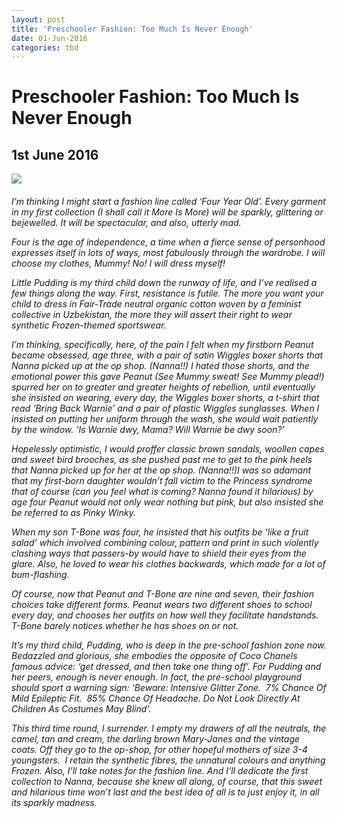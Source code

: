```yaml
---
layout: post
title: 'Preschooler Fashion: Too Much Is Never Enough'
date: 01-Jun-2016
categories: tbd
---
```


# Preschooler Fashion: Too Much Is Never Enough

## 1st June 2016

<p **This post was first published in Practical Parenting Magazine,   June 2016**</p>

<p **Dedicated to Nanna!**</p>

<img class="photo-horiz" src="http://world4.eu/wp-content/uploads/2013/05/child-fashion-004.jpg" />

<h6 Nothing new under the sun,   German postcard, 1910</h6>

I’m thinking I might start a fashion line called ‘Four Year Old’. Every garment in my first collection (I shall call it More Is More) will be sparkly, glittering or bejewelled. It will be spectacular, and also, utterly mad.

Four is the age of independence, a time when a fierce sense of personhood expresses itself in lots of ways, most fabulously through the wardrobe. I will choose my clothes, Mummy! No! I will dress myself!

Little Pudding is my third child down the runway of life, and I’ve realised a few things along the way. First, resistance is futile. The more you want your child to dress in Fair-Trade neutral organic cotton woven by a feminist collective in Uzbekistan, the more they will assert their right to wear synthetic Frozen-themed sportswear.

I’m thinking, specifically, here, of the pain I felt when my firstborn Peanut became obsessed, age three, with a pair of satin Wiggles boxer shorts that Nanna picked up at the op shop. (Nanna!!) I hated those shorts, and the emotional power this gave Peanut (See Mummy sweat! See Mummy plead!) spurred her on to greater and greater heights of rebellion, until eventually she insisted on wearing, every day, the Wiggles boxer shorts, a t-shirt that read ‘Bring Back Warnie’ and a pair of plastic Wiggles sunglasses. When I insisted on putting her uniform through the wash, she would wait patiently by the window. ‘Is Warnie dwy, Mama? Will Warnie be dwy soon?’

Hopelessly optimistic, I would proffer classic brown sandals, woollen capes and sweet bird brooches, as she pushed past me to get to the pink heels that Nanna picked up for her at the op shop. (Nanna!!)I was so adamant that my first-born daughter wouldn’t fall victim to the Princess syndrome that of course (can you feel what is coming? Nanna found it hilarious) by age four Peanut would not only wear nothing but pink, but also insisted she be referred to as Pinky Winky.

When my son T-Bone was four, he insisted that his outfits be ‘like a fruit salad’ which involved combining colour, pattern and print in such violently clashing ways that passers-by would have to shield their eyes from the glare. Also, he loved to wear his clothes backwards, which made for a lot of bum-flashing.

Of course, now that Peanut and T-Bone are nine and seven, their fashion choices take different forms. Peanut wears two different shoes to school every day, and chooses her outfits on how well they facilitate handstands. T-Bone barely notices whether he has shoes on or not.

It’s my third child, Pudding, who is deep in the pre-school fashion zone now. Bedazzled and glorious, she embodies the opposite of Coco Chanels famous advice: ‘get dressed, and then take one thing off’. For Pudding and her peers, enough is never enough. In fact, the pre-school playground should sport a warning sign: ‘Beware: Intensive Glitter Zone.  7% Chance Of Mild Epileptic Fit.  85% Chance Of Headache. Do Not Look Directly At Children As Costumes May Blind’.

 

This third time round, I surrender. I empty my drawers of all the neutrals, the camel, tan and cream, the darling brown Mary-Janes and the vintage coats. Off they go to the op-shop, for other hopeful mothers of size 3-4 youngsters.  I retain the synthetic fibres, the unnatural colours and anything Frozen. Also, I’ll take notes for the fashion line. And I’ll dedicate the first collection to Nanna, because she knew all along, of course, that this sweet and hilarious time won’t last and the best idea of all is to just enjoy it, in all its sparkly madness.
